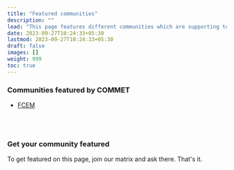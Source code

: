 ```yaml
---
title: "Featured communities"
description: ""
lead: "This page features different communities which are supporting torrents created by COMMET"
date: 2023-09-27T10:24:33+05:30
lastmod: 2023-09-27T10:24:33+05:30
draft: false 
images: []
weight: 999
toc: true
---
```


### Communities featured by COMMET

- [FCEM](/external/groups/fcem/about/)

<br><br>

### Get your community featured

To get featured on this page, join our matrix and ask there. That's it.

